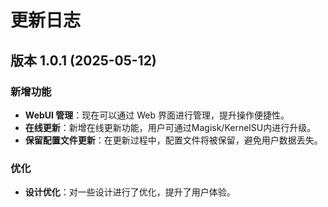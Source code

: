 # 更新日志

## 版本 1.0.1 (2025-05-12)

### 新增功能
- **WebUI 管理**：现在可以通过 Web 界面进行管理，提升操作便捷性。
- **在线更新**：新增在线更新功能，用户可通过Magisk/KernelSU内进行升级。
- **保留配置文件更新**：在更新过程中，配置文件将被保留，避免用户数据丢失。

### 优化
- **设计优化**：对一些设计进行了优化，提升了用户体验。
